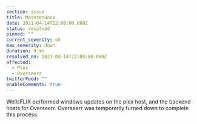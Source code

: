 ```yaml
---
section: issue
title: Maintenance
date: 2021-04-14T12:00:00.000Z
status: resolved
pinned: ""
current_severity: ok
max_severity: down
duration: 9 mn
resolved_on: 2021-04-14T12:09:00.000Z
affected:
  - Plex
  - Overseerr
twitterFeed: ""
enableComments: true
---
```

WellsFLIX performed windows updates on the plex host, and the backend hosts for Overseerr. Overseerr was temporarily turned down to complete this process.